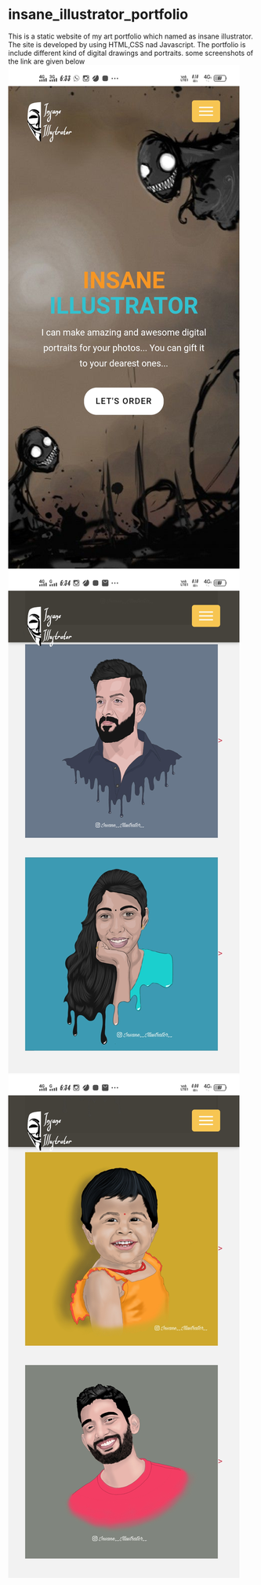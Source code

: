 # insane_illustrator_portfolio
This is a static website of my art portfolio which named as insane illustrator. The site is developed by using HTML,CSS nad Javascript. The portfolio is include different kind of digital drawings and portraits.
some screenshots of the link are given below
<img src="screenshots/Screenshot_1.jpg">  <img src="screenshots/Screenshot_2.jpg"> <img src="screenshots/Screenshot_3.jpg">
